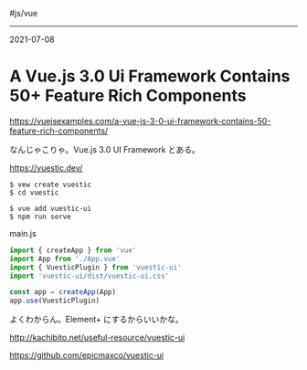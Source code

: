 #js/vue 

---
2021-07-08

# A Vue.js 3.0 Ui Framework Contains 50+ Feature Rich Components

https://vuejsexamples.com/a-vue-js-3-0-ui-framework-contains-50-feature-rich-components/

なんじゃこりゃ。Vue.js 3.0 UI Framework とある。

https://vuestic.dev/

```shell
$ vew create vuestic
$ cd vuestic

$ vue add vuestic-ui
$ npm run serve
```

main.js
```js
import { createApp } from 'vue'
import App from './App.vue'
import { VuesticPlugin } from 'vuestic-ui'
import 'vuestic-ui/dist/vuestic-ui.css'

const app = createApp(App)
app.use(VuesticPlugin)
```


よくわからん。Element+ にするからいいかな。

http://kachibito.net/useful-resource/vuestic-ui

https://github.com/epicmaxco/vuestic-ui



